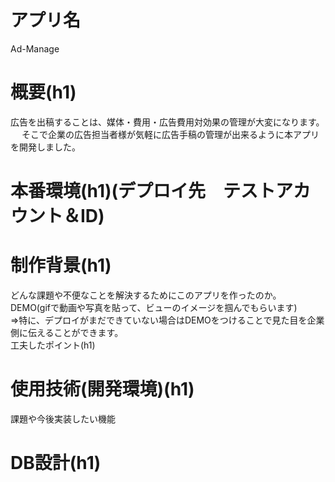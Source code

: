 # アプリ名
Ad-Manage

# 概要(h1) 
広告を出稿することは、媒体・費用・広告費用対効果の管理が大変になります。<br>　
そこで企業の広告担当者様が気軽に広告手稿の管理が出来るように本アプリを開発しました。　　

# 本番環境(h1)(デプロイ先　テストアカウント＆ID)	

# 制作背景(h1)				
どんな課題や不便なことを解決するためにこのアプリを作ったのか。						
DEMO(gifで動画や写真を貼って、ビューのイメージを掴んでもらいます)						
⇒特に、デプロイがまだできていない場合はDEMOをつけることで見た目を企業側に伝えることができます。						
工夫したポイント(h1)					
# 使用技術(開発環境)(h1)						
課題や今後実装したい機能						
# DB設計(h1)						
